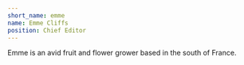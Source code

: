 ```yaml
---
short_name: emme
name: Emme Cliffs
position: Chief Editor
---
```

Emme is an avid fruit and flower grower based in the south of France.